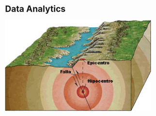# Data Analytics 


<img src = 'https://github.com/Martu-t/grupo09_proyectogrupal/blob/main/Data%20Analatytics/src/HIPOCENTRO.gif' height = 300 >

